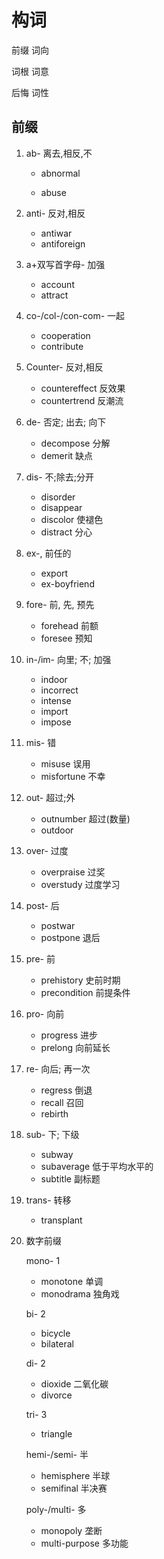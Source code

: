 # 构词

前缀 词向

词根 词意

后悔 词性

## 前缀

1. ab- 离去,相反,不

   - abnormal

   - abuse

2. anti- 反对,相反

   - antiwar
   - antiforeign

3. a+双写首字母- 加强

   - account
   - attract 

4. co-/col-/con-com- 一起

   - cooperation
   - contribute

5. Counter- 反对,相反

   - countereffect 反效果
   - countertrend 反潮流

6. de- 否定; 出去; 向下

   - decompose 分解
   - demerit 缺点

7. dis- 不;除去;分开

   - disorder
   - disappear
   - discolor 使褪色
   - distract 分心 

8. ex-, 前任的

   - export
   - ex-boyfriend

9. fore- 前, 先, 预先

   - forehead 前额
   - foresee 预知

10. in-/im- 向里; 不; 加强

    - indoor
    - incorrect
    - intense
    - import
    - impose

11. mis- 错

    - misuse 误用
    - misfortune 不幸

12. out- 超过;外

    - outnumber 超过(数量)
    - outdoor

13. over- 过度

    - overpraise 过奖
    - overstudy 过度学习

14. post- 后

    - postwar
    - postpone 退后

15. pre- 前

    - prehistory 史前时期
    - precondition 前提条件

16. pro- 向前

    - progress 进步
    - prelong 向前延长

17. re- 向后; 再一次

    - regress 倒退
    - recall 召回
    - rebirth

18. sub- 下; 下级

    - subway
    - subaverage 低于平均水平的
    - subtitle 副标题

19. trans- 转移

    - transplant

20. 数字前缀

    mono- 1

    - monotone 单调
    - monodrama 独角戏

    bi- 2

    - bicycle
    - bilateral

    di- 2

    - dioxide 二氧化碳
    - divorce

    tri- 3

    - triangle

    hemi-/semi- 半

    - hemisphere 半球
    - semifinal 半决赛

    poly-/multi- 多

    - monopoly 垄断
    - multi-purpose 多功能
